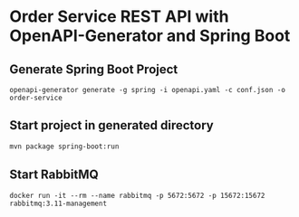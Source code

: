 # Order Service REST API with OpenAPI-Generator and Spring Boot

## Generate Spring Boot Project

```
openapi-generator generate -g spring -i openapi.yaml -c conf.json -o order-service 
```

## Start project in generated directory

```sh
mvn package spring-boot:run
```

## Start RabbitMQ

```
docker run -it --rm --name rabbitmq -p 5672:5672 -p 15672:15672 rabbitmq:3.11-management
```

